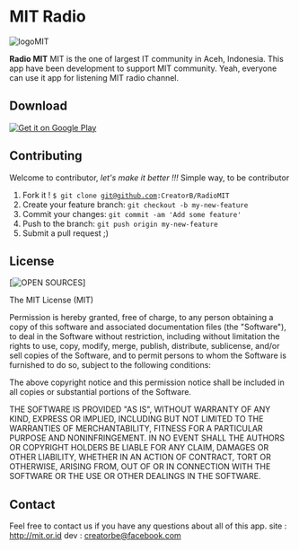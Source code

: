# MIT Radio

![logoMIT](http://mit.or.id/web/wp-content/uploads/2012/06/cropped-LOGO-MIT-WEB1.png)

**Radio MIT** MIT is the one of largest IT community in Aceh, Indonesia. This app have been development to support MIT community. Yeah, everyone can use it app for listening MIT radio channel.

## Download

[![Get it on Google Play](https://www.gstatic.com/android/market_images/web/play_logo_x2.png)]()

## Contributing

Welcome to contributor, *let's make it better !!!*
Simple way, to be contributor

1. Fork it ! <code>$ git clone git@github.com:CreatorB/RadioMIT</code>
2. Create your feature branch: `git checkout -b my-new-feature`
3. Commit your changes: `git commit -am 'Add some feature'`
4. Push to the branch: `git push origin my-new-feature`
5. Submit a pull request ;)

## License

[![OPEN SOURCES](http://opensource.org/trademarks/opensource/OSI-Approved-License-100x137.png)]

The MIT License (MIT)

Permission is hereby granted, free of charge, to any person obtaining a copy
of this software and associated documentation files (the "Software"), to deal
in the Software without restriction, including without limitation the rights
to use, copy, modify, merge, publish, distribute, sublicense, and/or sell
copies of the Software, and to permit persons to whom the Software is
furnished to do so, subject to the following conditions:

The above copyright notice and this permission notice shall be included in
all copies or substantial portions of the Software.

THE SOFTWARE IS PROVIDED "AS IS", WITHOUT WARRANTY OF ANY KIND, EXPRESS OR
IMPLIED, INCLUDING BUT NOT LIMITED TO THE WARRANTIES OF MERCHANTABILITY,
FITNESS FOR A PARTICULAR PURPOSE AND NONINFRINGEMENT. IN NO EVENT SHALL THE
AUTHORS OR COPYRIGHT HOLDERS BE LIABLE FOR ANY CLAIM, DAMAGES OR OTHER
LIABILITY, WHETHER IN AN ACTION OF CONTRACT, TORT OR OTHERWISE, ARISING FROM,
OUT OF OR IN CONNECTION WITH THE SOFTWARE OR THE USE OR OTHER DEALINGS IN
THE SOFTWARE.

## Contact

Feel free to contact us if you have any questions about all of this app.
site	: http://mit.or.id
dev	: creatorbe@facebook.com	


